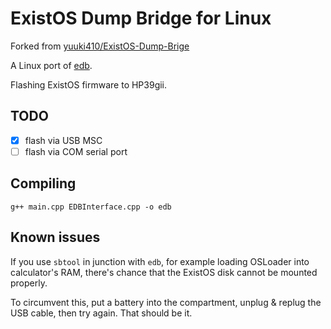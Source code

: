 # ExistOS Dump Bridge for Linux

Forked from [yuuki410/ExistOS-Dump-Brige](https://github.com/yuuki410/ExistOS-Dump-Brige)

A Linux port of [edb](https://github.com/ExistOS-Team/edb).

Flashing ExistOS firmware to HP39gii.

## TODO

- [x] flash via USB MSC
- [ ] flash via COM serial port

## Compiling

```
g++ main.cpp EDBInterface.cpp -o edb
```

## Known issues

If you use `sbtool` in junction with `edb`, for example loading OSLoader into calculator's RAM, there's chance that the ExistOS disk cannot be mounted properly.

To circumvent this, put a battery into the compartment, unplug & replug the USB cable, then try again. That should be it.
